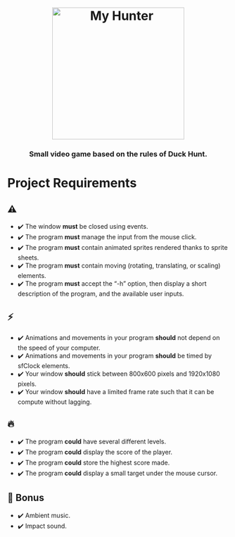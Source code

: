 <h1 align="center">
	<img
		width="300"
		alt="My Hunter"
		src="https://seeklogo.com/images/D/Duck_Hunt-logo-8044A0A3B6-seeklogo.com.png">
</h1>

<h3 align="center">
	Small video game based on the rules of Duck Hunt.
</h3>

# Project Requirements
## ⚠️
- ✔️ The window **must** be closed using events.
- ✔️ The program **must** manage the input from the mouse click.
- ✔️ The program **must** contain animated sprites rendered thanks to sprite sheets.
- ✔️ The program **must** contain moving (rotating, translating, or scaling) elements.
- ✔️ The program **must** accept the “-h” option, then display a short description of the program, and the
available user inputs.
## ⚡️
- ✔️ Animations and movements in your program **should** not depend on the speed of your computer.
- ✔️ Animations and movements in your program **should** be timed by sfClock elements.
- ✔️ Your window **should** stick between 800x600 pixels and 1920x1080 pixels.
- ✔️ Your window **should** have a limited frame rate such that it can be compute without lagging.
## 🔥
- ✔️ The program **could** have several different levels.
- ✔️ The program **could** display the score of the player.
- ✔️ The program **could** store the highest score made.
- ✔️ The program **could** display a small target under the mouse cursor.
## 🚀 Bonus
- ✔️ Ambient music.
- ✔️ Impact sound.
